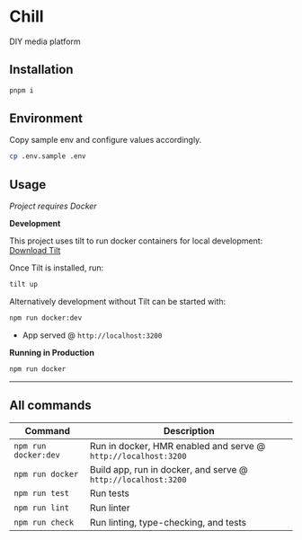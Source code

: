 # Chill

DIY media platform

## Installation

```bash
pnpm i
```

## Environment

Copy sample env and configure values accordingly.

```bash
cp .env.sample .env
```

## Usage

_Project requires Docker_

**Development**

This project uses tilt to run docker containers for local development:
[Download Tilt](https://docs.tilt.dev/install.html)

Once Tilt is installed, run:

```bash
tilt up
```

Alternatively development without Tilt can be started with:

```bash
npm run docker:dev
```

- App served @ `http://localhost:3200`

**Running in Production**

```bash
npm run docker
```

---

## All commands

| Command              | Description                                                    |
| -------------------- | -------------------------------------------------------------- |
| `npm run docker:dev` | Run in docker, HMR enabled and serve @ `http://localhost:3200` |
| `npm run docker`     | Build app, run in docker, and serve @ `http://localhost:3200`  |
| `npm run test`       | Run tests                                                      |
| `npm run lint`       | Run linter                                                     |
| `npm run check`      | Run linting, type-checking, and tests                          |
